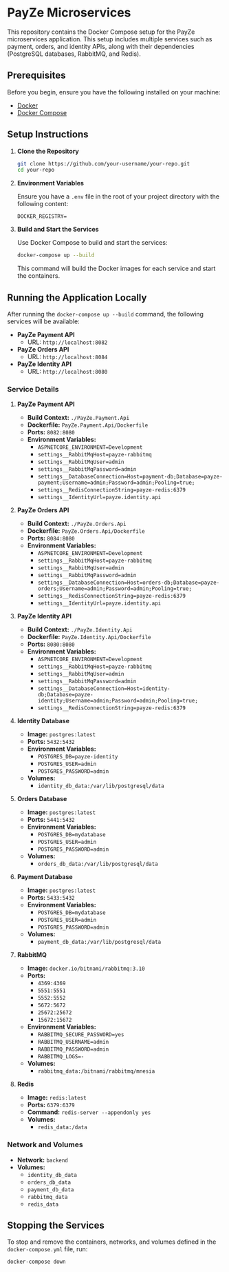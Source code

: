 # PayZe Microservices

This repository contains the Docker Compose setup for the PayZe microservices application. This setup includes multiple services such as payment, orders, and identity APIs, along with their dependencies (PostgreSQL databases, RabbitMQ, and Redis).

## Prerequisites

Before you begin, ensure you have the following installed on your machine:

- [Docker](https://www.docker.com/get-started)
- [Docker Compose](https://docs.docker.com/compose/install/)

## Setup Instructions

1. **Clone the Repository**

    ```sh
    git clone https://github.com/your-username/your-repo.git
    cd your-repo
    ```

2. **Environment Variables**

    Ensure you have a `.env` file in the root of your project directory with the following content:

    ```env
    DOCKER_REGISTRY=
    ```

3. **Build and Start the Services**

    Use Docker Compose to build and start the services:

    ```sh
    docker-compose up --build
    ```

    This command will build the Docker images for each service and start the containers.

## Running the Application Locally

After running the `docker-compose up --build` command, the following services will be available:

- **PayZe Payment API**
  - URL: `http://localhost:8082`
- **PayZe Orders API**
  - URL: `http://localhost:8084`
- **PayZe Identity API**
  - URL: `http://localhost:8080`

### Service Details

1. **PayZe Payment API**

    - **Build Context:** `./PayZe.Payment.Api`
    - **Dockerfile:** `PayZe.Payment.Api/Dockerfile`
    - **Ports:** `8082:8080`
    - **Environment Variables:**
        - `ASPNETCORE_ENVIRONMENT=Development`
        - `settings__RabbitMqHost=payze-rabbitmq`
        - `settings__RabbitMqUser=admin`
        - `settings__RabbitMqPassword=admin`
        - `settings__DatabaseConnection=Host=payment-db;Database=payze-payment;Username=admin;Password=admin;Pooling=true;`
        - `settings__RedisConnectionString=payze-redis:6379`
        - `settings__IdentityUrl=payze.identity.api`

2. **PayZe Orders API**

    - **Build Context:** `./PayZe.Orders.Api`
    - **Dockerfile:** `PayZe.Orders.Api/Dockerfile`
    - **Ports:** `8084:8080`
    - **Environment Variables:**
        - `ASPNETCORE_ENVIRONMENT=Development`
        - `settings__RabbitMqHost=payze-rabbitmq`
        - `settings__RabbitMqUser=admin`
        - `settings__RabbitMqPassword=admin`
        - `settings__DatabaseConnection=Host=orders-db;Database=payze-orders;Username=admin;Password=admin;Pooling=true;`
        - `settings__RedisConnectionString=payze-redis:6379`
        - `settings__IdentityUrl=payze.identity.api`

3. **PayZe Identity API**

    - **Build Context:** `./PayZe.Identity.Api`
    - **Dockerfile:** `PayZe.Identity.Api/Dockerfile`
    - **Ports:** `8080:8080`
    - **Environment Variables:**
        - `ASPNETCORE_ENVIRONMENT=Development`
        - `settings__RabbitMqHost=payze-rabbitmq`
        - `settings__RabbitMqUser=admin`
        - `settings__RabbitMqPassword=admin`
        - `settings__DatabaseConnection=Host=identity-db;Database=payze-identity;Username=admin;Password=admin;Pooling=true;`
        - `settings__RedisConnectionString=payze-redis:6379`

4. **Identity Database**

    - **Image:** `postgres:latest`
    - **Ports:** `5432:5432`
    - **Environment Variables:**
        - `POSTGRES_DB=payze-identity`
        - `POSTGRES_USER=admin`
        - `POSTGRES_PASSWORD=admin`
    - **Volumes:**
        - `identity_db_data:/var/lib/postgresql/data`

5. **Orders Database**

    - **Image:** `postgres:latest`
    - **Ports:** `5441:5432`
    - **Environment Variables:**
        - `POSTGRES_DB=mydatabase`
        - `POSTGRES_USER=admin`
        - `POSTGRES_PASSWORD=admin`
    - **Volumes:**
        - `orders_db_data:/var/lib/postgresql/data`

6. **Payment Database**

    - **Image:** `postgres:latest`
    - **Ports:** `5433:5432`
    - **Environment Variables:**
        - `POSTGRES_DB=mydatabase`
        - `POSTGRES_USER=admin`
        - `POSTGRES_PASSWORD=admin`
    - **Volumes:**
        - `payment_db_data:/var/lib/postgresql/data`

7. **RabbitMQ**

    - **Image:** `docker.io/bitnami/rabbitmq:3.10`
    - **Ports:** 
        - `4369:4369`
        - `5551:5551`
        - `5552:5552`
        - `5672:5672`
        - `25672:25672`
        - `15672:15672`
    - **Environment Variables:**
        - `RABBITMQ_SECURE_PASSWORD=yes`
        - `RABBITMQ_USERNAME=admin`
        - `RABBITMQ_PASSWORD=admin`
        - `RABBITMQ_LOGS=-`
    - **Volumes:**
        - `rabbitmq_data:/bitnami/rabbitmq/mnesia`

8. **Redis**

    - **Image:** `redis:latest`
    - **Ports:** `6379:6379`
    - **Command:** `redis-server --appendonly yes`
    - **Volumes:**
        - `redis_data:/data`

### Network and Volumes

- **Network:** `backend`
- **Volumes:**
    - `identity_db_data`
    - `orders_db_data`
    - `payment_db_data`
    - `rabbitmq_data`
    - `redis_data`

## Stopping the Services

To stop and remove the containers, networks, and volumes defined in the `docker-compose.yml` file, run:

```sh
docker-compose down
